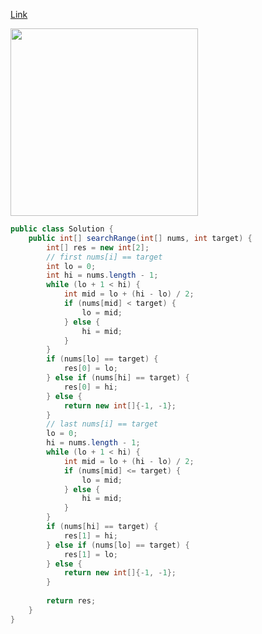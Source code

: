 [Link](https://leetcode.com/problems/search-for-a-range/)

<img src="https://lh3.googleusercontent.com/UTe119WeobL-LE0eFmRwKsgnTNcooNSiqULf3kpMT3Dy0laY4T5RYRAx1a3S_K4eXKmEff5OWzM3oSMebfkybTXyIg5z1ljwd4S1lJPwUaBd8m_AXhKwpUk98fIMIpeic_PpkpbqwgNpqPUzpWvbbyEVG8WC0TcnycQ_uTgktpchEYv1LVm3hfrW9P9mZGQy6hn4WoDt0rRlJQP_xpSvWFSShtVBXsAhop3REAM9RAa6aVj3VonoAiazP6d0m9DXqJJEqyJiEDVjS-n2kORXLzaXNHcUfLCuoyvbC1UacQu_FptStjouUqUkSppvhnEvXvh2jxyysDpmJugdBFkiYa80W0WckkyyzOORm4mKbx-fzQ3d01eimRPdFP0uwfAHlfCQ8U9ELDdsFyVzeqOmj_lhfz-7REeQPVpYWP_zLLt_ZTlCgQLPIwrOtQ3VSwDbsLUu9DYt04kL0b2cmCJFsH8qf6eSXH6pnXXCTWGhLA0nQNkBbhh6-xyYempgvW5CVMND4LCg7bucdZ7rwblR_W6VmF5Al5YkO5q5oGlb0sI=w1235-h927-no" width="300">

```java
public class Solution {
    public int[] searchRange(int[] nums, int target) {
        int[] res = new int[2];
        // first nums[i] == target
        int lo = 0;
        int hi = nums.length - 1;
        while (lo + 1 < hi) {
            int mid = lo + (hi - lo) / 2;
            if (nums[mid] < target) {
                lo = mid;
            } else {
                hi = mid;
            }
        }
        if (nums[lo] == target) {
            res[0] = lo;
        } else if (nums[hi] == target) {
            res[0] = hi;
        } else {
            return new int[]{-1, -1};
        }
        // last nums[i] == target
        lo = 0;
        hi = nums.length - 1;
        while (lo + 1 < hi) {
            int mid = lo + (hi - lo) / 2;
            if (nums[mid] <= target) {
                lo = mid;
            } else {
                hi = mid;
            }
        }
        if (nums[hi] == target) {
            res[1] = hi;
        } else if (nums[lo] == target) {
            res[1] = lo;
        } else {
            return new int[]{-1, -1};
        }
        
        return res;
    }
}
```

